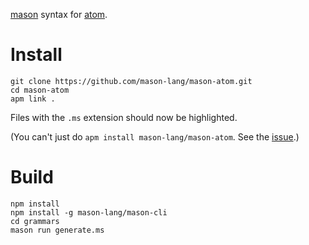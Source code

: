 [mason](http://mason-lang.org) syntax for [atom](https://atom.io).

Install
===

	git clone https://github.com/mason-lang/mason-atom.git
	cd mason-atom
	apm link .

Files with the `.ms` extension should now be highlighted.

(You can't just do `apm install mason-lang/mason-atom`.
See the [issue](https://github.com/atom/apm/issues/355).)


Build
===

	npm install
	npm install -g mason-lang/mason-cli
	cd grammars
	mason run generate.ms
